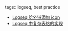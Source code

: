 tags:: logseq, best practice

- [Logseq 给外链添加 icon](https://logseq.abosen.top/#/page/logseq%20%E7%BB%99%E5%A4%96%E9%93%BE%E6%B7%BB%E5%8A%A0icon)
- [Logseq 中复杂表格的实现](https://logseq.abosen.top/#/page/logseq%E4%B8%AD%E5%A4%8D%E6%9D%82%E8%A1%A8%E6%A0%BC%E7%9A%84%E5%AE%9E%E7%8E%B0)